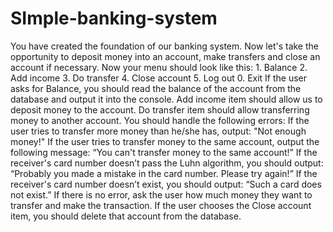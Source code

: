 # SImple-banking-system
You have created the foundation of our banking system. Now let's take the opportunity to deposit money into an account, make transfers and close an account if necessary.  Now your menu should look like this:  1. Balance 2. Add income 3. Do transfer 4. Close account 5. Log out 0. Exit If the user asks for Balance, you should read the balance of the account from the database and output it into the console.  Add income item should allow us to deposit money to the account.  Do transfer item should allow transferring money to another account. You should handle the following errors:  If the user tries to transfer more money than he/she has, output: "Not enough money!" If the user tries to transfer money to the same account, output the following message: “You can't transfer money to the same account!” If the receiver's card number doesn’t pass the Luhn algorithm, you should output: “Probably you made a mistake in the card number. Please try again!” If the receiver's card number doesn’t exist, you should output: “Such a card does not exist.” If there is no error, ask the user how much money they want to transfer and make the transaction. If the user chooses the Close account item, you should delete that account from the database.
